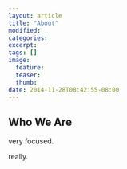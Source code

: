 ```yaml
---
layout: article
title: "About"
modified:
categories: 
excerpt:
tags: []
image:
  feature:
  teaser:
  thumb:
date: 2014-11-28T08:42:55-08:00
---
```


## Who We Are

very focused.

really.